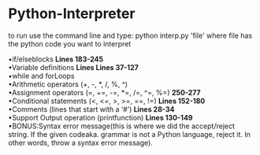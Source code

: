 # Python-Interpreter
to run use the command line and type: python interp.py 'file' where file has the python code you want to interpret 

•if/elseblocks **Lines 183-245**<br>
•Variable definitions **Lines Lines 37-127**<br>
•while and forLoops<br>
•Arithmetic operators (+, -, *, /, %, ^)<br>
•Assignment operators (=, +=, -=, *=, /=, ^=, %=) **250-277**<br>
•Conditional statements (<, <=, >, >=, ==, !=) **Lines 152-180**<br>
•Comments (lines that start with a ‘#’) **Lines 28-34**<br>
•Support Output operation (printfunction) **Lines 130-149**<br>
•BONUS:Syntax error message(this is where we did the accept/reject string. If the given codeaka. grammar is not a Python language, reject it. In other words, throw a syntax error message).<br>
